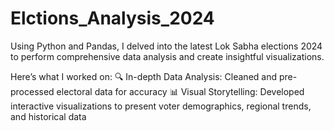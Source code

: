 # Elctions_Analysis_2024
Using Python and Pandas, I delved into the latest Lok Sabha elections 2024 to perform comprehensive data analysis and create insightful visualizations. 

Here’s what I worked on:
🔍 In-depth Data Analysis:
Cleaned and pre-processed electoral data for accuracy
📊 Visual Storytelling:
Developed interactive visualizations to present voter demographics, regional trends, and historical data
